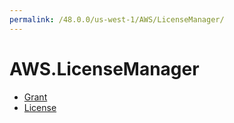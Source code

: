 ```yaml
---
permalink: /48.0.0/us-west-1/AWS/LicenseManager/
---
```


# AWS.LicenseManager



* [Grant](Grant.md)
* [License](License.md)